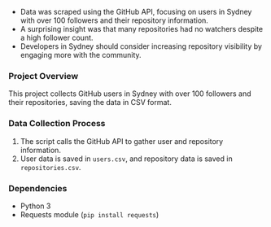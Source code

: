 - Data was scraped using the GitHub API, focusing on users in Sydney with over 100 followers and their repository information.
- A surprising insight was that many repositories had no watchers despite a high follower count.
- Developers in Sydney should consider increasing repository visibility by engaging more with the community.

### Project Overview
This project collects GitHub users in Sydney with over 100 followers and their repositories, saving the data in CSV format.

### Data Collection Process
1. The script calls the GitHub API to gather user and repository information.
2. User data is saved in `users.csv`, and repository data is saved in `repositories.csv`.

### Dependencies
- Python 3
- Requests module (`pip install requests`)
